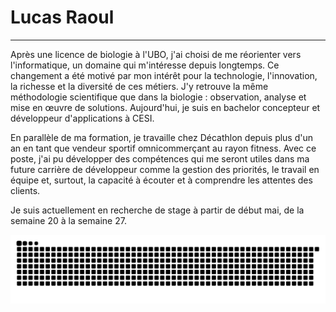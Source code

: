 # Lucas Raoul
***

Après une licence de biologie à l'UBO, j'ai choisi de me réorienter vers l'informatique, un domaine qui m'intéresse depuis longtemps. Ce changement a été motivé par mon intérêt pour la technologie, l'innovation, la richesse et la diversité de ces métiers. J'y retrouve la même méthodologie scientifique que dans la biologie : observation, analyse et mise en œuvre de solutions. Aujourd'hui, je suis en bachelor concepteur et développeur d'applications à CESI.

En parallèle de ma formation, je travaille chez Décathlon depuis plus d'un an en tant que vendeur sportif omnicommerçant au rayon fitness. Avec ce poste, j'ai pu développer des compétences qui me seront utiles dans ma future carrière de développeur comme la gestion des priorités, le travail en équipe et, surtout, la capacité à écouter et à comprendre les attentes des clients.

Je suis actuellement en recherche de stage à partir de début mai, de la semaine 20 à la semaine 27.

<picture>
  <source media="(prefers-color-scheme: dark)" srcset="https://raw.githubusercontent.com/LucasRaoul/LucasRaoul/output/github-snake-dark.svg" />
  <source media="(prefers-color-scheme: light)" srcset="https://raw.githubusercontent.com/LucasRaoul/LucasRaoul/output/github-snake.svg" />
  <img alt="github-snake" src="https://raw.githubusercontent.com/LucasRaoul/LucasRaoul/output/github-snake.svg" />
</picture>
